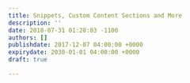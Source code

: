 ```yaml
---
title: Snippets, Custom Content Sections and More
description: ''
date: 2018-07-31 01:28:03 -1100
authors: []
publishdate: 2017-12-07 04:00:00 +0000
expirydate: 2030-01-01 04:00:00 +0000
draft: true

---
```

